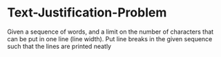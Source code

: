 # Text-Justification-Problem

Given a sequence of words, and a limit on the number of characters that can be put in one line (line width).
Put line breaks in the given sequence such that the lines are printed neatly
